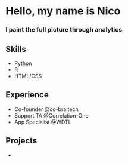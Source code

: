 # Hello, my name is Nico

### I paint the full picture through analytics

## Skills
- Python
- R
- HTML/CSS


## Experience
- Co-founder @co-bra.tech
- Support TA @Correlation-One
- App Specialist @WDTL

## Projects
- 
